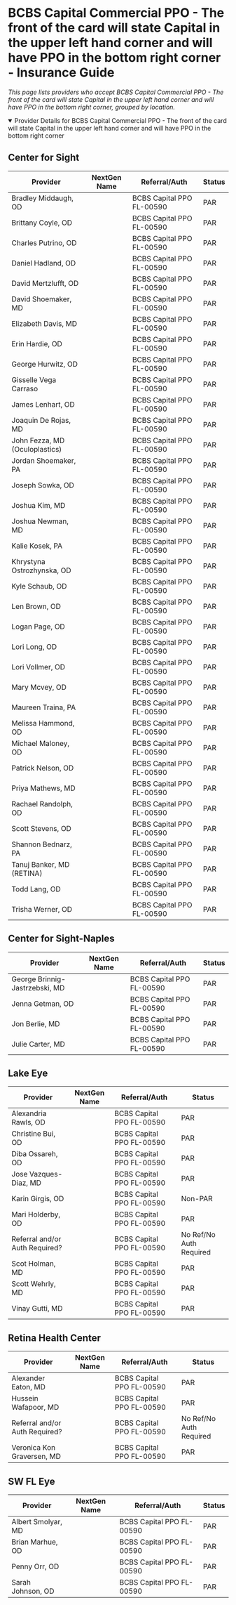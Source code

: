 # BCBS Capital Commercial PPO - The front of the card will state Capital in the upper left hand corner and will have PPO in the bottom right corner - Insurance Guide

*This page lists providers who accept BCBS Capital Commercial PPO - The front of the card will state Capital in the upper left hand corner and will have PPO in the bottom right corner, grouped by location.*

<details open><summary>Provider Details for BCBS Capital Commercial PPO - The front of the card will state Capital in the upper left hand corner and will have PPO in the bottom right corner</summary>

## Center for Sight

| Provider | NextGen Name | Referral/Auth | Status |
|----------|-------------|--------------|--------|
| Bradley Middaugh, OD |  | BCBS Capital PPO FL-00590 | PAR |
| Brittany Coyle, OD |  | BCBS Capital PPO FL-00590 | PAR |
| Charles Putrino, OD |  | BCBS Capital PPO FL-00590 | PAR |
| Daniel Hadland, OD |  | BCBS Capital PPO FL-00590 | PAR |
| David Mertzlufft, OD |  | BCBS Capital PPO FL-00590 | PAR |
| David Shoemaker, MD |  | BCBS Capital PPO FL-00590 | PAR |
| Elizabeth Davis, MD |  | BCBS Capital PPO FL-00590 | PAR |
| Erin Hardie, OD |  | BCBS Capital PPO FL-00590 | PAR |
| George Hurwitz, OD |  | BCBS Capital PPO FL-00590 | PAR |
| Gisselle Vega Carraso |  | BCBS Capital PPO FL-00590 | PAR |
| James Lenhart, OD |  | BCBS Capital PPO FL-00590 | PAR |
| Joaquin De Rojas, MD |  | BCBS Capital PPO FL-00590 | PAR |
| John Fezza, MD (Oculoplastics) |  | BCBS Capital PPO FL-00590 | PAR |
| Jordan Shoemaker, PA |  | BCBS Capital PPO FL-00590 | PAR |
| Joseph Sowka, OD |  | BCBS Capital PPO FL-00590 | PAR |
| Joshua Kim, MD |  | BCBS Capital PPO FL-00590 | PAR |
| Joshua Newman, MD |  | BCBS Capital PPO FL-00590 | PAR |
| Kalie Kosek, PA |  | BCBS Capital PPO FL-00590 | PAR |
| Khrystyna Ostrozhynska, OD |  | BCBS Capital PPO FL-00590 | PAR |
| Kyle Schaub, OD |  | BCBS Capital PPO FL-00590 | PAR |
| Len Brown, OD |  | BCBS Capital PPO FL-00590 | PAR |
| Logan Page, OD |  | BCBS Capital PPO FL-00590 | PAR |
| Lori Long, OD |  | BCBS Capital PPO FL-00590 | PAR |
| Lori Vollmer, OD |  | BCBS Capital PPO FL-00590 | PAR |
| Mary Mcvey, OD |  | BCBS Capital PPO FL-00590 | PAR |
| Maureen Traina, PA |  | BCBS Capital PPO FL-00590 | PAR |
| Melissa Hammond, OD |  | BCBS Capital PPO FL-00590 | PAR |
| Michael Maloney, OD |  | BCBS Capital PPO FL-00590 | PAR |
| Patrick Nelson, OD |  | BCBS Capital PPO FL-00590 | PAR |
| Priya Mathews, MD |  | BCBS Capital PPO FL-00590 | PAR |
| Rachael Randolph, OD |  | BCBS Capital PPO FL-00590 | PAR |
| Scott Stevens, OD |  | BCBS Capital PPO FL-00590 | PAR |
| Shannon Bednarz, PA |  | BCBS Capital PPO FL-00590 | PAR |
| Tanuj Banker, MD (RETINA) |  | BCBS Capital PPO FL-00590 | PAR |
| Todd Lang, OD |  | BCBS Capital PPO FL-00590 | PAR |
| Trisha Werner, OD |  | BCBS Capital PPO FL-00590 | PAR |

## Center for Sight-Naples

| Provider | NextGen Name | Referral/Auth | Status |
|----------|-------------|--------------|--------|
| George Brinnig-Jastrzebski, MD |  | BCBS Capital PPO FL-00590 | PAR |
| Jenna Getman, OD |  | BCBS Capital PPO FL-00590 | PAR |
| Jon Berlie, MD |  | BCBS Capital PPO FL-00590 | PAR |
| Julie Carter, MD |  | BCBS Capital PPO FL-00590 | PAR |

## Lake Eye 

| Provider | NextGen Name | Referral/Auth | Status |
|----------|-------------|--------------|--------|
| Alexandria Rawls, OD |  | BCBS Capital PPO FL-00590 | PAR |
| Christine Bui, OD |  | BCBS Capital PPO FL-00590 | PAR |
| Diba Ossareh, OD |  | BCBS Capital PPO FL-00590 | PAR |
| Jose Vazques-Diaz, MD |  | BCBS Capital PPO FL-00590 | PAR |
| Karin Girgis, OD |  | BCBS Capital PPO FL-00590 | Non-PAR |
| Mari Holderby, OD |  | BCBS Capital PPO FL-00590 | PAR |
| Referral and/or Auth Required? |  | BCBS Capital PPO FL-00590 | No Ref/No Auth Required |
| Scot Holman, MD |  | BCBS Capital PPO FL-00590 | PAR |
| Scott Wehrly, MD |  | BCBS Capital PPO FL-00590 | PAR |
| Vinay Gutti, MD |  | BCBS Capital PPO FL-00590 | PAR |

## Retina Health Center

| Provider | NextGen Name | Referral/Auth | Status |
|----------|-------------|--------------|--------|
| Alexander Eaton, MD |  | BCBS Capital PPO FL-00590 | PAR |
| Hussein Wafapoor, MD |  | BCBS Capital PPO FL-00590 | PAR |
| Referral and/or Auth Required? |  | BCBS Capital PPO FL-00590 | No Ref/No Auth Required |
| Veronica Kon Graversen, MD |  | BCBS Capital PPO FL-00590 | PAR |

## SW FL Eye

| Provider | NextGen Name | Referral/Auth | Status |
|----------|-------------|--------------|--------|
| Albert Smolyar, MD |  | BCBS Capital PPO FL-00590 | PAR |
| Brian Marhue, OD |  | BCBS Capital PPO FL-00590 | PAR |
| Penny Orr, OD |  | BCBS Capital PPO FL-00590 | PAR |
| Sarah Johnson, OD |  | BCBS Capital PPO FL-00590 | PAR |

</details>

